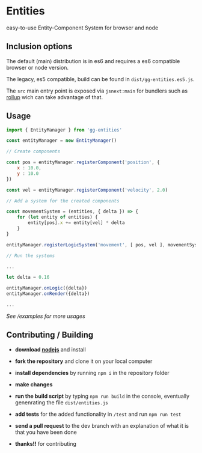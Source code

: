 # Entities

easy-to-use Entity-Component System for browser and node

## Inclusion options

The default (main) distribution is in es6 and requires a es6 compatible browser or node version.

The legacy, es5 compatible, build can be found in `dist/gg-entities.es5.js`.

The `src` main entry point is exposed via `jsnext:main` for bundlers such as [rollup](https://github.com/rollup/rollup) wich can take advantage of that.

## Usage

```javascript
import { EntityManager } from 'gg-entities'

const entityManager = new EntityManager()

// Create components

const pos = entityManager.registerComponent('position', {
    x : 10.0,
    y : 10.0
})

const vel = entityManager.registerComponent('velocity', 2.0)

// Add a system for the created components

const movementSystem = (entities, { delta }) => {
    for (let entity of entities) {
        entity[pos].x += entity[vel] * delta
    }
}

entityManager.registerLogicSystem('movement', [ pos, vel ], movementSystem)

// Run the systems

...

let delta = 0.16

entityManager.onLogic({delta})
entityManager.onRender({delta})

...
```
*See /examples for more usages*

## Contributing / Building

- **download [nodejs][2]** and install

- **fork the repository** and clone it on your local computer

- **install dependencies** by running `npm i` in the repository folder

- **make changes** 

- **run the build script** by typing `npm run build` in the console, eventually genenrating the file `dist/entities.js`

- **add tests** for the added functionality in `/test` and run `npm run test`

- **send a pull request** to the dev branch with an explanation of what it is that you have been done

- **thanks!!** for contributing

[0]: https://github.com/babel/babel
[1]: https://babeljs.io/docs/usage/polyfill/
[2]: http://nodejs.org
